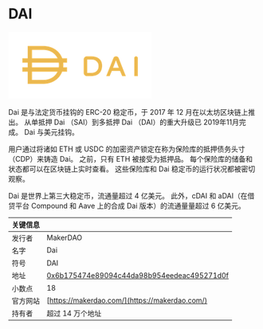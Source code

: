 # DAI

![](../../.gitbook/assets/dai.png)

Dai 是与法定货币挂钩的 ERC-20 稳定币，于 2017 年 12 月在以太坊区块链上推出。 从单抵押 Dai （SAI）到多抵押 Dai （DAI）的重大升级已 2019年11月完成。 Dai 与美元挂钩。

用户通过将诸如 ETH 或 USDC 的加密资产锁定在称为保险库的抵押债务头寸（CDP）来铸造 Dai。 之前，只有 ETH 被接受为抵押品。 每个保险库的储备和状态都可以在区块链上实时查看。 这些保险库和 Dai 稳定币的运行状况都被密切观察。

Dai 是世界上第三大稳定币，流通量超过 4 亿美元。 此外，cDAI 和 aDAI（在借贷平台 Compound 和 Aave 上的合成 Dai 版本）的流通量量超过 6 亿美元。

| 关键信息 |  |
| :--- | :--- |
| 发行者 | MakerDAO |
| 名字 | Dai |
| 符号 | DAI |
| 地址 | [0x6b175474e89094c44da98b954eedeac495271d0f](https://etherscan.io/token/0x6b175474e89094c44da98b954eedeac495271d0f) |
| 小数点 | 18 |
| 官方网站 | [https://makerdao.com/](https://makerdao.com/) |
| 持有者 | 超过 14 万个地址 |

